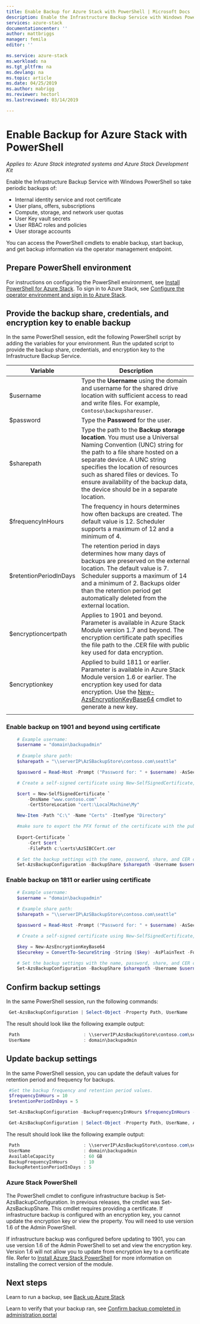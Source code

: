 ```yaml
---
title: Enable Backup for Azure Stack with PowerShell | Microsoft Docs
description: Enable the Infrastructure Backup Service with Windows PowerShell so that Azure Stack can be restored if there is a failure. 
services: azure-stack
documentationcenter: ''
author: mattbriggs
manager: femila
editor: ''

ms.service: azure-stack
ms.workload: na
ms.tgt_pltfrm: na
ms.devlang: na
ms.topic: article
ms.date: 04/25/2019
ms.author: mabrigg
ms.reviewer: hectorl
ms.lastreviewed: 03/14/2019

---
```

# Enable Backup for Azure Stack with PowerShell

*Applies to: Azure Stack integrated systems and Azure Stack Development Kit*

Enable the Infrastructure Backup Service with Windows PowerShell so take periodic backups of:
 - Internal identity service and root certificate
 - User plans, offers, subscriptions
 - Compute, storage, and network user quotas
 - User Key vault secrets
 - User RBAC roles and policies
 - User storage accounts

You can access the PowerShell cmdlets to enable backup, start backup, and get backup information via the operator management endpoint.

## Prepare PowerShell environment

For instructions on configuring the PowerShell environment, see [Install PowerShell for Azure Stack](azure-stack-powershell-install.md). To sign in to Azure Stack, see [Configure the operator environment and sign in to Azure Stack](azure-stack-powershell-configure-admin.md).

## Provide the backup share, credentials, and encryption key to enable backup

In the same PowerShell session, edit the following PowerShell script by adding the variables for your environment. Run the updated script to provide the backup share, credentials, and encryption key to the Infrastructure Backup Service.

| Variable        | Description   |
|---              |---                                        |
| $username       | Type the **Username** using the domain and username for the shared drive location with sufficient access to read and write files. For example, `Contoso\backupshareuser`. |
| $password       | Type the **Password** for the user. |
| $sharepath      | Type the path to the **Backup storage location**. You must use a Universal Naming Convention (UNC) string for the path to a file share hosted on a separate device. A UNC string specifies the location of resources such as shared files or devices. To ensure availability of the backup data, the  device should be in a separate location. |
| $frequencyInHours | The frequency in hours determines how often backups are created. The default value is 12. Scheduler supports a maximum of 12 and a minimum of 4.|
| $retentionPeriodInDays | The retention period in days determines how many days of backups are preserved on the external location. The default value is 7. Scheduler supports a maximum of 14 and a minimum of 2. Backups older than the retention period get automatically deleted from the external location.|
| $encryptioncertpath | Applies to 1901 and beyond.  Parameter is available in Azure Stack Module version 1.7 and beyond. The encryption certificate path specifies the file path to the .CER file with public key used for data encryption. |
| $encryptionkey | Applied to build 1811 or earlier. Parameter is available in Azure Stack Module version 1.6 or earlier. The encryption key used for data encryption. Use the [New-AzsEncryptionKeyBase64](https://docs.microsoft.com/powershell/module/azs.backup.admin/new-azsencryptionkeybase64) cmdlet to generate a new key. |
|     |     |

### Enable backup on 1901 and beyond using certificate
```powershell
	# Example username:
 	$username = "domain\backupadmin"
 
 	# Example share path:
 	$sharepath = "\\serverIP\AzSBackupStore\contoso.com\seattle"

 	$password = Read-Host -Prompt ("Password for: " + $username) -AsSecureString

 	# Create a self-signed certificate using New-SelfSignedCertificate, export the public key portion and save it locally.

	$cert = New-SelfSignedCertificate `
    	-DnsName "www.contoso.com" `
    	-CertStoreLocation "cert:\LocalMachine\My" 

	New-Item -Path "C:\" -Name "Certs" -ItemType "Directory" 

	#make sure to export the PFX format of the certificate with the public and private keys and then delete the certificate from the local certificate store of the machine where you created the certificate
	
	Export-Certificate `
    	-Cert $cert `
    	-FilePath c:\certs\AzSIBCCert.cer 

	# Set the backup settings with the name, password, share, and CER certificate file.
 	Set-AzsBackupConfiguration -BackupShare $sharepath -Username $username -Password $password -EncryptionCertPath "c:\temp\cert.cer"
```
### Enable backup on 1811 or earlier using certificate
```powershell
	# Example username:
 	$username = "domain\backupadmin"
 
 	# Example share path:
 	$sharepath = "\\serverIP\AzSBackupStore\contoso.com\seattle"

 	$password = Read-Host -Prompt ("Password for: " + $username) -AsSecureString

 	# Create a self-signed certificate using New-SelfSignedCertificate, export the public key portion and save it locally.

	$key = New-AzsEncryptionKeyBase64
	$Securekey = ConvertTo-SecureString -String ($key) -AsPlainText -Force

	# Set the backup settings with the name, password, share, and CER certificate file.
 	Set-AzsBackupConfiguration -BackupShare $sharepath -Username $username -Password $password -EncryptionKey $Securekey
```

   
##  Confirm backup settings

In the same PowerShell session, run the following commands:

   ```powershell
    Get-AzsBackupConfiguration | Select-Object -Property Path, UserName
   ```

The result should look like the following example output:

   ```powershell
    Path                        : \\serverIP\AzsBackupStore\contoso.com\seattle
    UserName                    : domain\backupadmin
   ```

## Update backup settings
In the same PowerShell session, you can update the default values for retention period and frequency for backups. 

   ```powershell
    #Set the backup frequency and retention period values.
    $frequencyInHours = 10
    $retentionPeriodInDays = 5

    Set-AzsBackupConfiguration -BackupFrequencyInHours $frequencyInHours -BackupRetentionPeriodInDays $retentionPeriodInDays

    Get-AzsBackupConfiguration | Select-Object -Property Path, UserName, AvailableCapacity, BackupFrequencyInHours, BackupRetentionPeriodInDays
   ```

The result should look like the following example output:

   ```powershell
    Path                        : \\serverIP\AzsBackupStore\contoso.com\seattle
    UserName                    : domain\backupadmin
    AvailableCapacity           : 60 GB
    BackupFrequencyInHours      : 10
    BackupRetentionPeriodInDays	: 5
   ```

### Azure Stack PowerShell 
The PowerShell cmdlet to configure infrastructure backup is Set-AzsBackupConfiguration. In previous releases, the cmdlet was Set-AzsBackupShare. This cmdlet requires providing a certificate. If infrastructure backup is configured with an encryption key, you cannot update the encryption key or view the property. You will need to use version 1.6 of the Admin PowerShell. 

If infrastructure backup was configured before updating to 1901, you can use version 1.6 of the Admin PowerShell to set and view the encryption key. Version 1.6 will not allow you to update from encryption key to a certificate file.
Refer to [Install Azure Stack PowerShell](azure-stack-powershell-install.md) for more information on installing the correct version of the module. 


## Next steps

Learn to run a backup, see [Back up Azure Stack](azure-stack-backup-back-up-azure-stack.md)

Learn to verify that your backup ran, see [Confirm backup completed in administration portal](azure-stack-backup-back-up-azure-stack.md)
